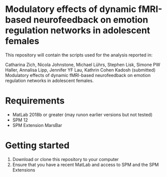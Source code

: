# Modulatory effects of dynamic fMRI-based neurofeedback on emotion regulation networks in adolescent females
This repository will contain the scripts used for the analysis reported in: 

Catharina Zich, Nicola Johnstone, Michael Lührs, Stephen Lisk, Simone PW Haller, Annalisa Lipp, Jennifer YF Lau, Kathrin Cohen Kadosh (submitted) Modulatory effects of dynamic fMRI-based neurofeedback on emotion regulation networks in adolescent females. 

# Requirements
- MatLab 2018b or greater (may runon earlier versions but not tested)
- SPM 12
- SPM Extension MarsBar

# Getting started
1. Download or clone this repository to your computer
2. Ensure that you have a recent MatLab and access to SPM and the SPM Extensions

